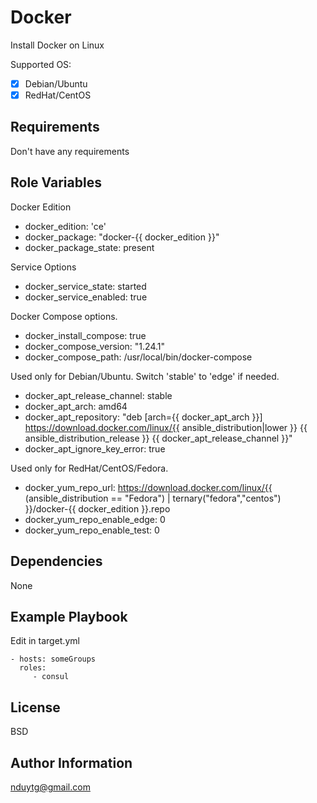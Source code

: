 Docker
=========

Install Docker on Linux

Supported OS:

* [x] Debian/Ubuntu
* [x] RedHat/CentOS

Requirements
------------

Don't have any requirements

Role Variables
--------------

Docker Edition

* docker_edition: 'ce'
* docker_package: "docker-{{ docker_edition }}"
* docker_package_state: present

Service Options

* docker_service_state: started
* docker_service_enabled: true

Docker Compose options.

* docker_install_compose: true
* docker_compose_version: "1.24.1"
* docker_compose_path: /usr/local/bin/docker-compose

Used only for Debian/Ubuntu. Switch 'stable' to 'edge' if needed.

* docker_apt_release_channel: stable
* docker_apt_arch: amd64
* docker_apt_repository: "deb [arch={{ docker_apt_arch }}] https://download.docker.com/linux/{{ ansible_distribution|lower }} {{ ansible_distribution_release }} {{ docker_apt_release_channel }}"
* docker_apt_ignore_key_error: true

Used only for RedHat/CentOS/Fedora.

* docker_yum_repo_url: https://download.docker.com/linux/{{ (ansible_distribution == "Fedora") | ternary("fedora","centos") }}/docker-{{ docker_edition }}.repo
* docker_yum_repo_enable_edge: 0
* docker_yum_repo_enable_test: 0

Dependencies
------------

None

Example Playbook
----------------

Edit in target.yml

    - hosts: someGroups
      roles:
         - consul

License
-------

BSD

Author Information
------------------

nduytg@gmail.com
